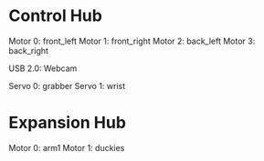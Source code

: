 # Control Hub

Motor 0: front_left Motor 1: front_right Motor 2: back_left Motor 3: back_right

USB 2.0: Webcam

Servo 0: grabber Servo 1: wrist

# Expansion Hub

Motor 0: arm1 Motor 1: duckies
